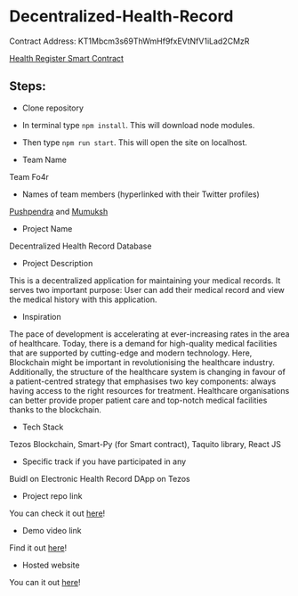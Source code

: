 # Decentralized-Health-Record 

Contract Address: KT1Mbcm3s69ThWmHf9fxEVtNfV1iLad2CMzR

[Health Register Smart Contract](https://smartpy.io/ide?code=eJy1VVGLm0AQfg_kPyzxIUqD9HL3dBDocVBK6dNd345j2dNJXKqr7KylofS_d3ZXjVpFmlIDiZn5Zuebb8ZRFlWpDcNCaFOdmUCG1Xq1XiW5QGSfQOQme4KTRAM6xCp@LJXRIjHR_XrF6ErhyDiXShrOQ4T82DrsFTA0pRYnuJgsJLbw8GKzl4ak1Ck7UPq4EFWY0@3PXztmvsHZW78@pKkGRLJ9F3kNjfULUQtN8@fJnRKmwrTuZ6OlOu2a87mBH2bgiaJod2ES@Vv_HbAPhAOq98yrUirTmm3NErluZIG0K9x@LGYy0IbpTsqRVBQgj14dYi9izzdOSG4hFVrpEVQKOmKHA_socoT7oYLj2Jcu5NVXnFulXl6jQX@I5_CooGmHqbXyeRaLEmnKfU5X1o5x2wD66Ynu1elVi2C4OVcQNuBeS2ZwvdNG8NF4TYsQVzVmVkc9GJIm_XA@BswHCYK_6NQfqv4LOyIzSW25l1cNxv@iu17ZMbITY4CyKlHAYVOQcBty2mFy5lY6TEAJLUvP07p4awq7tgQuhokkKWtl0BtFLhPohTXecOMcm6bWJNMSp1DO0aLeyrcpDJk3HYnMbcr28Sb4aHVGo4LeHUYhl2rmMXG3PqJY1yr0zaBkrqjFFLPhrtrrw0mI5eDekuDNtGxvbkzGPtcK2P79fr8dbgwHYA9YSXrKt9cxnky6X0i6n0t6fZ23Cylv51K6xu4YvfAkvRzdOr6Swt2i1I9lfcrY81nX1Zzc69VvWZyJTA--)

## Steps:
- Clone repository
- In terminal type ```npm install```. This will download node modules.
- Then type ```npm run start```. This will open the site on localhost.

- Team Name

Team Fo4r

- Names of team members (hyperlinked with their Twitter profiles)

[Pushpendra](https://twitter.com/neonboi19) and [Mumuksh](https://twitter.com/MT1699)

- Project Name

Decentralized Health Record Database

- Project Description

This is a decentralized application for maintaining your medical records. It serves two important purpose: User can add their medical record and view the medical history with this application.

- Inspiration

The pace of development is accelerating at ever-increasing rates in the area of
healthcare. Today, there is a demand for high-quality medical facilities that are
supported by cutting-edge and modern technology. Here, Blockchain might be
important in revolutionising the healthcare industry. Additionally, the structure
of the healthcare system is changing in favour of a patient-centred strategy that
emphasises two key components: always having access to the right resources
for treatment. Healthcare organisations can better provide proper patient care
and top-notch medical facilities thanks to the blockchain.


- Tech Stack

Tezos Blockchain, Smart-Py (for Smart contract), Taquito library, React JS


- Specific track if you have participated in any

Buidl on Electronic Health Record DApp on Tezos

- Project repo link

You can check it out [here](https://gitopia.com/gitopia142lyeep80uz7jlu6f85y960938g24rnuf73uyf/Decentralized-Health-Record-Database)!

- Demo video link

Find it out [here](https://youtu.be/Ct-y4nKfxe4)!

- Hosted website

You can it out [here](https://decentralized-health-record.herokuapp.com/)!
